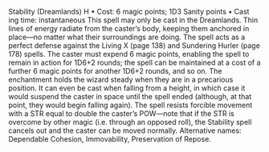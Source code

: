 Stability (Dreamlands) H
• Cost:  6 magic points; 1D3 Sanity points
•
 Cast
ing time: instantaneous
This spell may only be cast in the Dreamlands. Thin lines 
of energy radiate from the caster’s body, keeping them 
anchored in place—no matter what their surroundings 
are doing. The spell acts as a perfect defense against the 
Living X (page 138) and Sundering Hurler (page 178) 
spells. The caster must expend 6 magic points, enabling 
the spell to remain in action for 1D6+2 rounds; the spell 
can be maintained at a cost of a further 6 magic points for 
another 1D6+2 rounds, and so on. 
The enchantment holds the wizard steady when they 
are in a precarious position. It can even be cast when 
falling from a height, in which case it would suspend the 
caster in space until the spell ended (although, at that point, they would begin falling again). The spell resists 
forcible movement with a STR equal to double the caster’s 
POW—note that if the STR is overcome by other magic 
(i.e. through an opposed roll), the Stability spell cancels 
out and the caster can be moved normally.
Alternative names: Dependable Cohesion, Immovability, 
Preservation of Repose.


